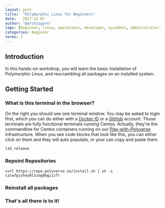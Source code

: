 ```yaml
---
layout: post
title:  "Polymorphic Linux for Beginners"
date:   2017-12-07
author: "@archisgore"
tags: [beginner, linux, operations, developer, sysadmin, administrator]
categories: beginner
terms: 2
---
```


## Introduction

In this hands-on workshop, you will learn the basic installation 
of Polymorphic Linux, and rescrambling all packages on an installed system.

## Getting Started

### What is this terminal in the browser?
On the right you should see one terminal window. You may be asked to login first, 
which you can do either with a [Docker ID](https://hub.docker.com/) or a 
[GitHub](https://github.com) account. Those terminals are fully functional 
terminals running Centos. Actually, they're the commandline for Centos containers 
running on our [Play-with-Polyverse](http://play.polyverse.io) infrastructure. 
When you see code blocks that look like this, you can either click on them 
and they will auto populate, or your can copy and paste them.

  ```.term1
  lsb_release
  ```

### Repoint Repositories

  ```.term1
  curl https://repo.polyverse.io/install.sh | sh -s czcw7pjshny8lzzog8bgiizfr
  ```
  
### Reinstall all packages

### That's all there is to it!

